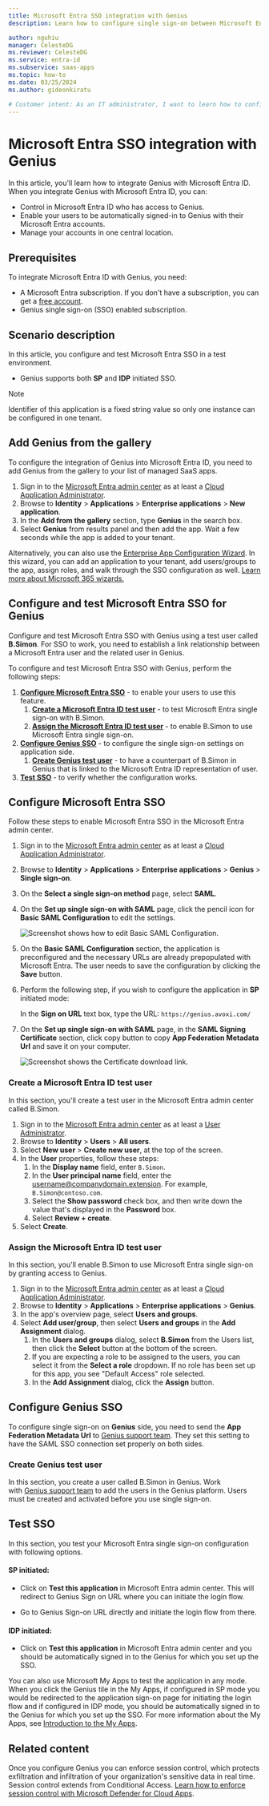 ```yaml
---
title: Microsoft Entra SSO integration with Genius
description: Learn how to configure single sign-on between Microsoft Entra ID and Genius.

author: nguhiu
manager: CelesteDG
ms.reviewer: CelesteDG
ms.service: entra-id
ms.subservice: saas-apps
ms.topic: how-to
ms.date: 03/25/2024
ms.author: gideonkiratu

# Customer intent: As an IT administrator, I want to learn how to configure single sign-on between Microsoft Entra ID and Genius so that I can control who has access to Genius, enable automatic sign-in with Microsoft Entra accounts, and manage my accounts in one central location.
---
```


# Microsoft Entra SSO integration with Genius

In this article,  you'll learn how to integrate Genius with Microsoft Entra ID. When you integrate Genius with Microsoft Entra ID, you can:

* Control in Microsoft Entra ID who has access to Genius.
* Enable your users to be automatically signed-in to Genius with their Microsoft Entra accounts.
* Manage your accounts in one central location.

## Prerequisites

To integrate Microsoft Entra ID with Genius, you need:

* A Microsoft Entra subscription. If you don't have a subscription, you can get a [free account](https://azure.microsoft.com/free/).
* Genius single sign-on (SSO) enabled subscription.

## Scenario description

In this article,  you configure and test Microsoft Entra SSO in a test environment.

* Genius supports both **SP** and **IDP** initiated SSO.

> [!NOTE]
> Identifier of this application is a fixed string value so only one instance can be configured in one tenant.

## Add Genius from the gallery

To configure the integration of Genius into Microsoft Entra ID, you need to add Genius from the gallery to your list of managed SaaS apps.

1. Sign in to the [Microsoft Entra admin center](https://entra.microsoft.com) as at least a [Cloud Application Administrator](~/identity/role-based-access-control/permissions-reference.md#cloud-application-administrator).
1. Browse to **Identity** > **Applications** > **Enterprise applications** > **New application**.
1. In the **Add from the gallery** section, type **Genius** in the search box.
1. Select **Genius** from results panel and then add the app. Wait a few seconds while the app is added to your tenant.

Alternatively, you can also use the [Enterprise App Configuration Wizard](https://portal.office.com/AdminPortal/home?Q=Docs#/azureadappintegration). In this wizard, you can add an application to your tenant, add users/groups to the app, assign roles, and walk through the SSO configuration as well. [Learn more about Microsoft 365 wizards.](/microsoft-365/admin/misc/azure-ad-setup-guides)

## Configure and test Microsoft Entra SSO for Genius

Configure and test Microsoft Entra SSO with Genius using a test user called **B.Simon**. For SSO to work, you need to establish a link relationship between a Microsoft Entra user and the related user in Genius.

To configure and test Microsoft Entra SSO with Genius, perform the following steps:

1. **[Configure Microsoft Entra SSO](#configure-microsoft-entra-sso)** - to enable your users to use this feature.
    1. **[Create a Microsoft Entra ID test user](#create-a-microsoft-entra-id-test-user)** - to test Microsoft Entra single sign-on with B.Simon.
    1. **[Assign the Microsoft Entra ID test user](#assign-the-microsoft-entra-id-test-user)** - to enable B.Simon to use Microsoft Entra single sign-on.
1. **[Configure Genius SSO](#configure-genius-sso)** - to configure the single sign-on settings on application side.
    1. **[Create Genius test user](#create-genius-test-user)** - to have a counterpart of B.Simon in Genius that is linked to the Microsoft Entra ID representation of user.
1. **[Test SSO](#test-sso)** - to verify whether the configuration works.

## Configure Microsoft Entra SSO

Follow these steps to enable Microsoft Entra SSO in the Microsoft Entra admin center.

1. Sign in to the [Microsoft Entra admin center](https://entra.microsoft.com) as at least a [Cloud Application Administrator](~/identity/role-based-access-control/permissions-reference.md#cloud-application-administrator).
1. Browse to **Identity** > **Applications** > **Enterprise applications** > **Genius** > **Single sign-on**.
1. On the **Select a single sign-on method** page, select **SAML**.
1. On the **Set up single sign-on with SAML** page, click the pencil icon for **Basic SAML Configuration** to edit the settings.

   ![Screenshot shows how to edit Basic SAML Configuration.](common/edit-urls.png "Basic Configuration")

1. On the **Basic SAML Configuration** section, the application is preconfigured and the necessary URLs are already prepopulated with Microsoft Entra. The user needs to save the configuration by clicking the **Save** button.

1. Perform the following step, if you wish to configure the application in **SP** initiated mode:

   In the **Sign on URL** text box, type the URL:
    `https://genius.avoxi.com/`

1. On the **Set up single sign-on with SAML** page, in the **SAML Signing Certificate** section, click copy button to copy **App Federation Metadata Url** and save it on your computer.

	![Screenshot shows the Certificate download link.](common/copy-metadataurl.png "Certificate")

### Create a Microsoft Entra ID test user

In this section, you'll create a test user in the Microsoft Entra admin center called B.Simon.

1. Sign in to the [Microsoft Entra admin center](https://entra.microsoft.com) as at least a [User Administrator](~/identity/role-based-access-control/permissions-reference.md#user-administrator).
1. Browse to **Identity** > **Users** > **All users**.
1. Select **New user** > **Create new user**, at the top of the screen.
1. In the **User** properties, follow these steps:
   1. In the **Display name** field, enter `B.Simon`.  
   1. In the **User principal name** field, enter the username@companydomain.extension. For example, `B.Simon@contoso.com`.
   1. Select the **Show password** check box, and then write down the value that's displayed in the **Password** box.
   1. Select **Review + create**.
1. Select **Create**.

### Assign the Microsoft Entra ID test user

In this section, you'll enable B.Simon to use Microsoft Entra single sign-on by granting access to Genius.

1. Sign in to the [Microsoft Entra admin center](https://entra.microsoft.com) as at least a [Cloud Application Administrator](~/identity/role-based-access-control/permissions-reference.md#cloud-application-administrator).
1. Browse to **Identity** > **Applications** > **Enterprise applications** > **Genius**.
1. In the app's overview page, select **Users and groups**.
1. Select **Add user/group**, then select **Users and groups** in the **Add Assignment** dialog.
   1. In the **Users and groups** dialog, select **B.Simon** from the Users list, then click the **Select** button at the bottom of the screen.
   1. If you are expecting a role to be assigned to the users, you can select it from the **Select a role** dropdown. If no role has been set up for this app, you see "Default Access" role selected.
   1. In the **Add Assignment** dialog, click the **Assign** button.

## Configure Genius SSO

To configure single sign-on on **Genius** side, you need to send the **App Federation Metadata Url** to [Genius support team](mailto:service@avoxi.com). They set this setting to have the SAML SSO connection set properly on both sides.

### Create Genius test user

In this section, you create a user called B.Simon in Genius. Work with [Genius support team](mailto:service@avoxi.com) to add the users in the Genius platform. Users must be created and activated before you use single sign-on.

## Test SSO 

In this section, you test your Microsoft Entra single sign-on configuration with following options.
 
#### SP initiated:
 
* Click on **Test this application** in Microsoft Entra admin center. This will redirect to Genius Sign on URL where you can initiate the login flow.  
 
* Go to Genius Sign-on URL directly and initiate the login flow from there.
 
#### IDP initiated:
 
* Click on **Test this application** in Microsoft Entra admin center and you should be automatically signed in to the Genius for which you set up the SSO.
 
You can also use Microsoft My Apps to test the application in any mode. When you click the Genius tile in the My Apps, if configured in SP mode you would be redirected to the application sign-on page for initiating the login flow and if configured in IDP mode, you should be automatically signed in to the Genius for which you set up the SSO. For more information about the My Apps, see [Introduction to the My Apps](https://support.microsoft.com/account-billing/sign-in-and-start-apps-from-the-my-apps-portal-2f3b1bae-0e5a-4a86-a33e-876fbd2a4510).

## Related content

Once you configure Genius you can enforce session control, which protects exfiltration and infiltration of your organization's sensitive data in real time. Session control extends from Conditional Access. [Learn how to enforce session control with Microsoft Defender for Cloud Apps](/cloud-app-security/proxy-deployment-any-app).
